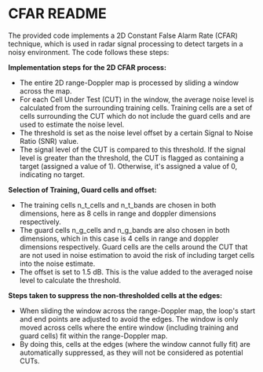 # CFAR README

The provided code implements a 2D Constant False Alarm Rate (CFAR) technique, which is used in radar signal processing to detect targets in a noisy environment. The code follows these steps:

**Implementation steps for the 2D CFAR process:**
* The entire 2D range-Doppler map is processed by sliding a window across the map.
* For each Cell Under Test (CUT) in the window, the average noise level is calculated from the surrounding training cells. Training cells are a set of cells surrounding the CUT which do not include the guard cells and are used to estimate the noise level.
* The threshold is set as the noise level offset by a certain Signal to Noise Ratio (SNR) value.
* The signal level of the CUT is compared to this threshold. If the signal level is greater than the threshold, the CUT is flagged as containing a target (assigned a value of 1). Otherwise, it's assigned a value of 0, indicating no target.

**Selection of Training, Guard cells and offset:**
* The training cells n_t_cells and n_t_bands are chosen in both dimensions, here as 8 cells in range and doppler dimensions respectively.
* The guard cells n_g_cells and n_g_bands are also chosen in both dimensions, which in this case is 4 cells in range and doppler dimensions respectively. Guard cells are the cells around the CUT that are not used in noise estimation to avoid the risk of including target cells into the noise estimate.
* The offset is set to 1.5 dB. This is the value added to the averaged noise level to calculate the threshold.

**Steps taken to suppress the non-thresholded cells at the edges:**
* When sliding the window across the range-Doppler map, the loop's start and end points are adjusted to avoid the edges. The window is only moved across cells where the entire window (including training and guard cells) fit within the range-Doppler map.
* By doing this, cells at the edges (where the window cannot fully fit) are automatically suppressed, as they will not be considered as potential CUTs.